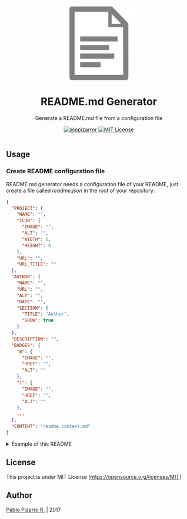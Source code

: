 <h1 align="center">
  <img alt="" src="icon.png" width="200px" height="200px" />
  <br /><br />
  README.md Generator</h1>
<p align="center">Generate a README.md file from a configuration file</p>
<div align="center">
  <a href="http://ppizarror.com">
    <img alt="@ppizarror" src="http://ppizarror.com/badges/author.svg" />
  </a>

  <a href="https://opensource.org/licenses/MIT/">
    <img alt="MIT License" src="http://ppizarror.com/badges/licensemit.svg" />
  </a>
</div>
<br />

## Usage

### Create README configuration file

README.md generator needs a configuration file of your README, just create a file called *readme.json* in the root of your repository:

```json
{
  "PROJECT": {
    "NAME": "",
    "ICON": {
      "IMAGE": "",
      "ALT": "",
      "WIDTH": 0,
      "HEIGHT": 0
    },
    "URL": "",
    "URL_TITLE": ""
  },
  "AUTHOR": {
    "NAME": "",
    "URL": "",
    "ALT": "",
    "DATE": "",
    "SECTION": {
      "TITLE": "Author",
      "SHOW": true
    }
  },
  "DESCRIPTION": "",
  "BADGES": {
    "0": {
      "IMAGE": "",
      "HREF": "",
      "ALT": ""
    },
    "1": {
      "IMAGE": "",
      "HREF": "",
      "ALT": ""
    },
    ...
  },
  "CONTENT": "readme.content.md"
}
```

<details>
<summary>Example of this README</summary>
```json
{
"PROJECT": {
"NAME": "README.md Generator",
"ICON": {
  "IMAGE": "icon.png",
  "ALT": "",
  "WIDTH": 200,
  "HEIGHT": 200
},
"URL": "",
"URL_TITLE": ""
},
"AUTHOR": {
"NAME": "Pablo Pizarro R.",
"URL": "http://ppizarror.com",
"ALT": "ppizarror",
"DATE": "2017",
"SECTION": {
  "TITLE": "Author",
  "SHOW": true
}
},
"DESCRIPTION": "Generate a README.md file from a configuration file",
"BADGES": {
"0": {
  "IMAGE": "http://ppizarror.com/badges/author.svg",
  "HREF": "http://ppizarror.com",
  "ALT": "@ppizarror"
},
"1": {
  "IMAGE": "http://ppizarror.com/badges/licensemit.svg",
  "HREF": "https://opensource.org/licenses/MIT/",
  "ALT": "MIT License"
}
},
"CONTENT": "readme.content.md"
}
```
</details>

## License
This project is under MIT License [https://opensource.org/licenses/MIT]

## Author
<a href="http://ppizarror.com" title="ppizarror">Pablo Pizarro R.</a> | 2017
